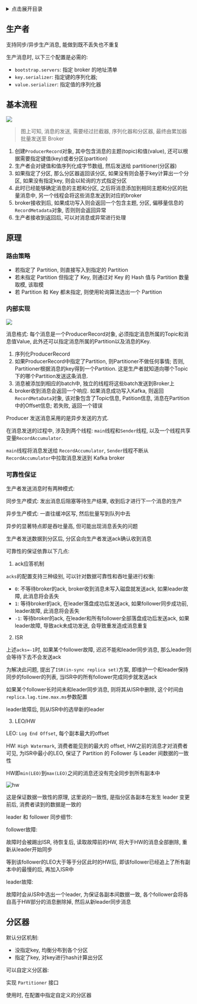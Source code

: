 <details>
<summary>点击展开目录</summary>
<!-- TOC -->

- [生产者](#生产者)
- [基本流程](#基本流程)
- [原理](#原理)
    - [路由策略](#路由策略)
    - [内部实现](#内部实现)
    - [可靠性保证](#可靠性保证)
- [分区器](#分区器)

<!-- /TOC -->
</details>

## 生产者

支持同步/异步生产消息, 能做到既不丢失也不重复

生产消息时, 以下三个配置是必需的:
* `bootstrap.servers`: 指定 broker 的地址清单
* `key.serializer`: 指定键的序列化器;
* `value.serializer`: 指定值的序列化器

## 基本流程

![](https://gitee.com/LuVx/img/raw/master/kafka/kafka_producer_flow.png)

> 图上可知, 消息的发送, 需要经过拦截器, 序列化器和分区器, 最终由累加器批量发送至 Broker

1. 创建`ProducerRecord`对象, 其中包含消息的主题(topic)和值(value), 还可以根据需要指定键值(key)或者分区(partition)
2. 生产者会对键值和值序列化成字节数组, 然后发送给 partitioner(分区器)
3. 如果指定了分区, 那么分区器返回该分区, 如果没有则会基于key计算出一个分区, 如果没有指定key, 则会以轮询的方式指定分区
4. 此时已经能够确定消息的主题和分区, 之后将消息添加到相同主题和分区的批量消息中, 另一个线程会将这些消息发送到对应的broker
5. broker接收到后, 如果成功写入则会返回一个包含主题, 分区, 偏移量信息的`RecordMetadata`对象, 否则则会返回异常
6. 生产者接收到返回后, 可以对消息或异常进行处理

## 原理

### 路由策略

* 若指定了 Partition, 则直接写入到指定的 Partition
* 若未指定 Partition 但指定了 Key, 则通过对 Key 的 Hash 值与 Partition 数量取模, 该取模
* 若 Partition 和 Key 都未指定, 则使用轮询算法选出一个 Partition

### 内部实现

![](https://gitee.com/LuVx/img/raw/master/kafka/kafka_producer_flow.png)

消息格式: 每个消息是一个ProducerRecord对象, 必须指定消息所属的Topic和消息值Value, 此外还可以指定消息所属的Partition以及消息的Key.

1. 序列化ProducerRecord
2. 如果ProducerRecord中指定了Partition, 则Partitioner不做任何事情; 否则, Partitioner根据消息的key得到一个Partition. 这是生产者就知道向哪个Topic下的哪个Partition发送这条消息.
3. 消息被添加到相应的batch中, 独立的线程将这些batch发送到Broker上
4. broker收到消息会返回一个响应. 如果消息成功写入Kafka, 则返回`RecordMetaData`对象, 该对象包含了Topic信息, Patition信息, 消息在Partition中的Offset信息; 若失败, 返回一个错误

Producer 发送消息采用的是异步发送的方式.

在消息发送的过程中, 涉及到两个线程: `main`线程和`Sender`线程, 以及一个线程共享变量`RecordAccumulator`.

`main`线程将消息发送给 `RecordAccumulator`, `Sender`线程不断从`RecordAccumulator`中拉取消息发送到 Kafka broker


### 可靠性保证

生产者发送消息时有两种模式:

同步生产模式: 发出消息后阻塞等待生产结果, 收到后才进行下一个消息的生产

异步生产模式: 一直往缓冲区写, 然后批量写到队列中去

异步的显著特点即是吞吐量高, 但可能出现消息丢失的问题

生产者发送数据到分区后, 分区会向生产者发送ack确认收到消息

可靠性的保证依靠以下几点:

1. ack应答机制

`acks`的配置支持三种级别, 可以针对数据可靠性和吞吐量进行权衡:

* `0`: 不等待broker的ack, broker收到消息未写入磁盘就发送ack, 如果leader故障, 此消息将会丢失
* `1`: 等待broker的ack, 在leader落盘成功后发送ack, 如果follower同步成功前, leader故障, 此消息将会丢失
* `-1`: 等待broker的ack, 在leader和所有follower全部落盘成功后发送ack, 如果leader故障, 导致ack未成功发送, 会导致重发造成消息重复

2. ISR

上述`acks=-1`时, 如果某个follower故障, 迟迟不能和leader同步消息, 那么leader则会等待下去不会发送ack

为解决此问题, 提出了`ISR(in-sync replica set)`方案, 即维护一个和leader保持同步的follower的列表, 当ISR中的所有follower完成同步就发送ack

如果某个follower长时间未和leader同步消息, 则将其从ISR中删除, 这个时间由`replica.lag.time.max.ms`参数配置

leader故障后, 则从ISR中的选举新的leader

3. LEO/HW

LEO: `Log End Offset`, 每个副本最大的offset

HW: `High Watermark`, 消费者能见到的最大的 offset, HW之前的消息才对消费者可见, 为ISR中最小的LEO, 保证了 Partition 的 Follower 与 Leader 间数据的一致性

HW即`min(LEO)`到`max(LEO)`之间的消息还没有完全同步到所有副本中

![hw](https://gitee.com/LuVx/img/raw/master/kafka/kafka_hw.png)

这是保证数据一致性的原理, 这里说的一致性, 是指分区各副本在发生 leader 变更前后, 消费者读到的数据是一致的

leader 和 follower 同步细节:

follower故障:

故障时会被踢出ISR, 待恢复后, 读取故障前的HW, 将大于HW的消息全部删除, 重新从leader开始同步

等到该follower的LEO大于等于分区此时的HW后, 即该follower已经追上了所有副本中的最慢的后, 再加入ISR中

leader故障:

故障时会从ISR中选出一个leader, 为保证各副本间数据一致, 各个follower会将各自高于HW部分的消息删除掉, 然后从新leader同步消息

## 分区器

默认分区机制:
* 没指定key, 均衡分布到各个分区
* 指定了key, 对key进行hash计算出分区

可以自定义分区器:

实现 `Partitioner` 接口

使用时, 在配置中指定自定义的分区器

